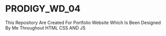 # PRODIGY_WD_04
This Repository Are Created For Portfolio Website Which Is Been Designed By Me Throughout HTML CSS AND JS 
